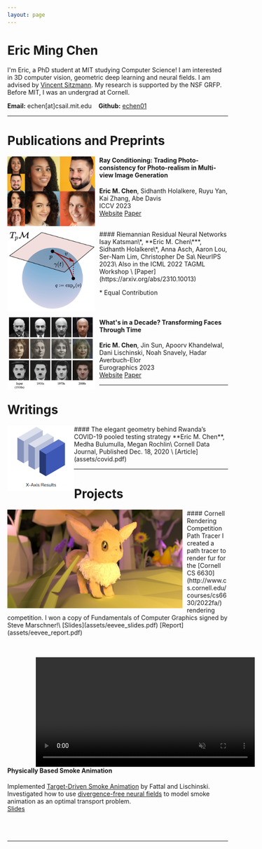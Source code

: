 ```yaml
---
layout: page
---
```



# Eric Ming Chen
I'm Eric, a PhD student at MIT studying Computer
Science! I am interested in 3D computer vision, geometric deep
learning and neural fields. I am advised by [Vincent Sitzmann](https://www.vincentsitzmann.com/). My research is 
supported by the NSF GRFP. Before MIT, I was an undergrad at Cornell.


**Email:** echen[at]csail.mit.edu &nbsp;&nbsp; **Github:** [echen01](https://github.com/echen01) 
<!--- &nbsp;&nbsp; **CV:** [CV](/assets/Eric_Chen_CV.pdf) --->

---

<!-- # Research -->
<!-- ## Computer Vision -->
<!-- I'm interested in many areas of computer vision, many of which deal -->
<!-- with content creation.  -->

<!-- #### Light Fields -->
<!-- - Although light fields have a long history, I am curious about -->
<!--   finding new applications for them. Because light -->
<!--   fields are fast to render, and are conceptually simple, I think they -->
<!--   have a lot of value.  -->
  
<!-- #### Transforming Faces Through Time -->
<!-- - Have you ever imagined how Charlie Chaplin would have looked like -->
<!--   today, or how a celebrity would have looked in the 1920s? We take a -->
<!--   data driven approach to picture how a person would look in another decade's -->
<!--   style.  -->
<!-- - We introduced a new image dataset consisting of over 25k historical people taken from -->
<!--   the Wikimedia Commons.  -->

<!-- ## Geometric Machine Learning -->
<!-- I am also interested in discovering where geometry and symmetry play -->
<!-- unexpected roles in data.  -->
<!-- #### Riemannian Residual Neural Networks -->
<!-- - We introduce a simple and general way to design residual neural -->
<!--   networks on smooth manifolds.  -->
<!-- -  We apply our model to show improved performance on hyperbolic -->
<!--     graph embedding, and covariance matrix classification.  -->
  
<!-- --- -->

# Publications and Preprints
<img src="/assets/raycond.png" alt="Faces Mapped to Different Viewpoints"
style="float: left; padding: 0px 10px 0px 0px" width=200px>
#### Ray Conditioning: Trading Photo-consistency for Photo-realism in Multi-view Image Generation
**Eric M. Chen**, Sidhanth Holalkere, Ruyu Yan, Kai Zhang, Abe Davis\
 ICCV 2023\
[Website](https://ray-cond.github.io)
[Paper](https://arxiv.org/abs/2304.13681)

<br>

<img src="/assets/rresnet.png" alt="RResNet" style="float: left;padding: 0px 10px 0px 0px" width=200px>
#### Riemannian Residual Neural Networks
Isay Katsman\*, **Eric M. Chen\***, Sidhanth Holalkere\*, Anna Asch, Aaron
Lou, Ser-Nam Lim, Christopher De Sa\
NeurIPS 2023\
Also in the ICML 2022 TAGML Workshop \
[Paper](https://arxiv.org/abs/2310.10013)

 \* Equal Contribution
 
<br>

<img src="/assets/ftt.png" alt="Faces Transformed Across Decades"
style="float: left; padding: 0px 10px 0px 0px" width=200px>
#### What's in a Decade? Transforming Faces Through Time
**Eric M. Chen**, Jin Sun, Apoorv Khandelwal, Dani Lischinski, Noah Snavely, Hadar Averbuch-Elor\
 Eurographics 2023\
[Website](https://facesthroughtime.github.io)
[Paper](https://arxiv.org/abs/2210.06642)
 
---

<!-- ## Activities -->
<!-- <p align="center"> -->
<!-- <img src="/assets/activities/applefest.jpg" width="85%"/><br> -->
<!-- Celebrating Ithaca Apple Fest [2021] -->
<!-- </p> -->

<!-- <p align="center"> -->
<!-- <img src="/assets/activities/graduation.jpg" width="85%"/><br> -->
<!-- Receiving my Stuy diploma from Mr. Blay after a year of online schooling [2021] -->
<!-- </p> -->

<!-- <p align="center"> -->
<!-- <img src="/assets/activities/pumpkin_patch.png" width="85%"/><br> -->
<!-- Volunteering with StuyPulse and Bloomberg Philanthropies [2019] -->
<!-- </p> -->


# Writings
<img src="/assets/covid.png" alt="Slice of Cube" style="float: left" height=150px>
#### The elegant geometry behind Rwanda’s COVID-19 pooled testing strategy 
**Eric M. Chen**, Medha Bulumulla, Megan Rochlin\
Cornell Data Journal, Published Dec. 18, 2020 \
[Article](assets/covid.pdf)


---


# Projects
<img src="/assets/eevee_4096spp.jpg" alt="Eevee Render" style="float:left; padding: 0px 10px 0px 0px" height=225px>
#### Cornell Rendering Competition Path Tracer
<!-- ![Eevee Render](/assets/eevee_4096spp.jpg) -->
I created a path tracer to render fur for the [Cornell CS
6630](http://www.cs.cornell.edu/courses/cs6630/2022fa/) rendering
competition. I won a copy of Fundamentals of Computer Graphics signed
by Steve Marschner!\
[Slides](assets/eevee_slides.pdf) [Report](assets/eevee_report.pdf)

<br>
<br>
<br>

<video style="float:left; padding: 00px 100px 0px 65px" height=250px
autoplay muted loop>
<source src="/assets/psi.mp4" alt="Smoke Animation" type="video/mp4">
</video>
#### Physically Based Smoke Animation
Implemented [Target-Driven Smoke
Animation](https://pages.cs.huji.ac.il/danix-lab/cglab/projects/tdsmoke/)
by Fattal and Lischinski. Investigated how to use [divergence-free
neural fields](https://github.com/facebookresearch/neural-conservation-law) to model smoke animation as an optimal transport problem.\
[Slides](assets/smoke_slides.pdf)
<br>
<br>
<br>
<br>

---

<!-- ## Coursework -- In Progress -->
<!-- - KOREA 1102: Elementary Korean II -->
<!-- - CS 4820: Introduction to Algorithms -->
<!-- - CS 5625: Interactive Computer Graphics -->
<!-- - ORIE 6334: Combinatorial Optimization -->
